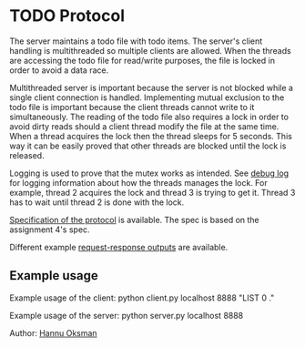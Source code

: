 # TODO Protocol

The server maintains a todo file with todo items.
The server's client handling is multithreaded so multiple clients are allowed.
When the threads are accessing the todo file for read/write purposes, the file is locked in order to avoid a data race.

Multithreaded server is important because the server is not blocked while a single client connection is handled.
Implementing mutual exclusion to the todo file is important because the client threads cannot write to it simultaneously.
The reading of the todo file also requires a lock in order to avoid dirty reads should a client thread modify the file at the same time.
When a thread acquires the lock then the thread sleeps for 5 seconds.
This way it can be easily proved that other threads are blocked until the lock is released.

Logging is used to prove that the mutex works as intended.
See [debug log](debug.log) for logging information about how the threads manages the lock.
For example, thread 2 acquires the lock and thread 3 is trying to get it.
Thread 3 has to wait until thread 2 is done with the lock.

[Specification of the protocol](spec.md) is available. The spec is based on the assignment 4's spec.

Different example [request-response outputs](outputs.md) are available.

## Example usage

Example usage of the client: python client.py localhost 8888 "LIST 0 ."

Example usage of the server: python server.py localhost 8888

Author: [Hannu Oksman](https://student.labranet.jamk.fi/~L2912/)
